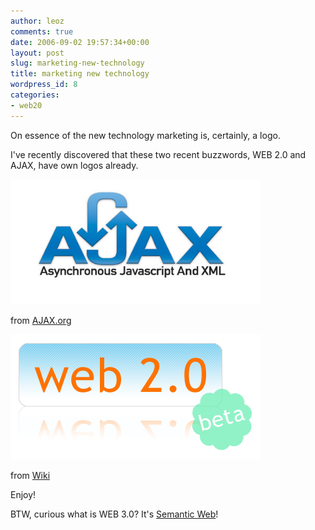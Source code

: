 ```yaml
---
author: leoz
comments: true
date: 2006-09-02 19:57:34+00:00
layout: post
slug: marketing-new-technology
title: marketing new technology
wordpress_id: 8
categories:
- web20
---
```


On essence of the new technology marketing is, certainly, a logo.

I've recently discovered that these two recent buzzwords, WEB 2.0 and AJAX, have own logos already.

<p>
<a class="fancybox" href="/uploads/2006/09/ajax.png" title="AJAX">
	<img src="/uploads/2006/09/ajax.png" alt="AJAX" height="200" width="400">
</a>
</p>

<!--break-->

from [AJAX.org](http://ajax.org)

<p>
<a class="fancybox" href="/uploads/2006/09/Web_2_0.png" title="WEB 2.0">
	<img src="/uploads/2006/09/Web_2_0.png" alt="WEB 2.0" height="200" width="400">
</a>
</p>

from [Wiki](http://en.wikipedia.org/wiki/Web_2)

Enjoy!

BTW, curious what is WEB 3.0? It's [Semantic Web](http://en.wikipedia.org/wiki/Web_3.0)!
